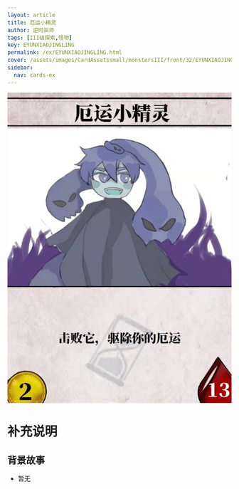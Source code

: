```yaml
---
layout: article
title: 厄运小精灵
author: 逆时巫师
tags: [III级探索,怪物]
key: EYUNXIAOJINGLING
permalink: /ex/EYUNXIAOJINGLING.html
cover: /assets/images/CardAssetssmall/monstersIII/front/32/EYUNXIAOJINGLING.webp
sidebar:
  nav: cards-ex
---
```

![](/assets/images/CardAssets/monstersIII/front/32/EYUNXIAOJINGLING.webp)

# 补充说明



## 背景故事
* 暂无